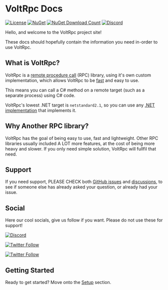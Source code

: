 # VoltRpc Docs

[![License](https://img.shields.io/github/license/Voltstro-Studios/VoltRpc)](/LICENSE.md)
[![NuGet](https://img.shields.io/nuget/v/VoltRpc?label=NuGet)](https://www.nuget.org/packages/VoltRpc/)
[![NuGet Download Count](https://img.shields.io/nuget/dt/VoltRpc?label=Downloads&logo=nuget&color=blue&logoColor=blue)](https://www.nuget.org/packages/VoltRpc/)
[![Discord](https://img.shields.io/badge/Discord-Voltstro-7289da.svg?logo=discord)](https://discord.voltstro.dev)

Hello, and welcome to the VoltRpc project site!

These docs should hopefully contain the information you need in-order to use VoltRpc.

## What is VoltRpc?

VoltRpc is a [remote procedure call](https://en.wikipedia.org/wiki/Remote_procedure_call) (RPC) library, using it's own custom implementation, which allows VoltRpc to be [fast](benchmarks.md) and easy to use.

This means you can call a C# method on a remote target (such as a separate process) using C# code.

VoltRpc's lowest .NET target is `netstandard2.1`, so you can use any [.NET implementation](https://learn.microsoft.com/en-us/dotnet/standard/net-standard?tabs=net-standard-2-1#select-net-standard-version) that implements it.

## Why Another RPC library?

VoltRpc has the goal of being easy to use, fast and lightweight. Other RPC libraries usually included A LOT more features, at the cost of being more heavy and slower. If you only need simple solution, VoltRpc will fullfil that need.

## Support

If you need support, PLEASE CHECK both [GitHub issues](https://github.com/Voltstro-Studios/VoltRpc/issues) and [discussions](https://github.com/Voltstro-Studios/VoltRpc/discussions), to see if someone else has already asked your question, or already had your issue.

## Social

Here our cool socials, give us follow if you want. Please do not use these for support!

[![Discord](https://img.shields.io/discord/424080906232266753)](https://discord.voltstro.dev)

[![Twitter Follow](https://img.shields.io/twitter/follow/Voltstro?style=social)](https://twitter.com/Voltstro)

[![Twitter Follow](https://img.shields.io/twitter/follow/VoltstroStudios?style=social)](https://twitter.com/VoltstroStudios)

## Getting Started

Ready to get started? Move onto the [Setup](setup.md) section. 
